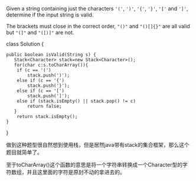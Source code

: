Given a string containing just the characters `'('`, `')'`, `'{'`, `'}'`, `'['` and `']'`, determine if the input string is valid.

The brackets must close in the correct order, `"()"` and `"()[]{}"` are all valid but `"(]"` and `"([)]"` are not.

class Solution {

    public boolean isValid(String s) {
       Stack<Character> stack=new Stack<Character>();
       for(char c:s.toCharArray()){
        if (c == '(')
    		stack.push(')');
    	else if (c == '{')
    		stack.push('}');
    	else if (c == '[')
    		stack.push(']');
    	else if (stack.isEmpty() || stack.pop() != c)
    		return false;
       }
        return stack.isEmpty();
    }
}

做到这种题型很自然想到使用栈，但是居然java带有stack的集合框架，那么这个题目就简单了。

至于toCharArray()这个函数的意思是将一个字符串转换成一个Character型的字符数组，并且这里面的字符是原封不动的拿进去的。